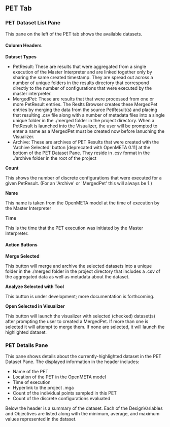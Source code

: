 ## PET Tab

### PET Dataset List Pane

This pane on the left of the PET tab shows the available datasets.

#### Column Headers

**Dataset Types**

* PetResult: These are results that were aggregated from a single execution of the Master Interpreter and are linked together only by sharing the same created timestamp. They are spread out across a number of unique folders in the results directory that correspond directly to the number of configurations that were executed by the master interpreter.
* MergedPet: These are results that that were processed from one or more PetResult entries. The Reslts Browser creates these MergedPet entries by merging the data from the source PetResult(s) and placing that resulting .csv file along with a number of metadata files into a single unique folder in the ./merged folder in the project directory. When a PetResult is launched into the Visualizer, the user will be prompted to enter a name as a MergedPet must be created now before lanuching the Visualizer.
* Archive: These are archives of PET Results that were created with the 'Archive Selected' button [deprecated with OpenMETA 0.11] at the bottom of the PET Dataset Pane. They reside in .csv format in the ./archive folder in the root of the project

**Count**

This shows the number of discrete configurations that were executed for a given PetResult. (For an 'Archive' or 'MergedPet' this will always be 1.)

**Name**

This name is taken from the OpenMETA model at the time of execution by the Master Interpreter

**Time**

This is the time that the PET execution was initiated by the Master Interpreter.

#### Action Buttons

**Merge Selected**

This button will merge and archive the selected datasets into a unique folder in the ./merged folder in the project directory that includes a .csv of the aggregated data as well as metadata about the dataset.  

**Analyze Selected with Tool**

This button is under development; more documentation is forthcoming.

**Open Selected in Visualizer**

This button will launch the visualizer with selected (checked) dataset(s) after prompting the user to created a MergedPet. If more than one is selected it will attempt to merge them. If none are selected, it will launch the highlighted dataset.

### PET Details Pane

This pane shows details about the currently-highlighted dataset in the PET Dataset Pane. The displayed information in the header includes:

* Name of the PET
* Location of the PET in the OpenMETA model
* Time of execution
* Hyperlink to the project .mga
* Count of the individual points sampled in this PET
* Count of the discrete configurations evaluated

Below the header is a summary of the dataset. Each of the DesignVariables and Objectives are listed along with the minimum, average, and maximum values represented in the dataset.
